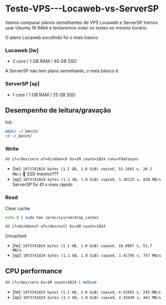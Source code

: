 # Teste-VPS---Locaweb-vs-ServerSP

Vamos comparar planos semelhantes de VPS Locaweb e ServerSP
Iremos usar Ubuntu 16 64bit e tentaremos rodar os testes no mesmo horário.

O plano Locaweb escolhido foi o mais básico

### Locaweb [lw]

- 2 core / 1 GB RAM / 40 GB SSD



A ServerSP não tem plano semelhante, o mais básico é

### ServerSP [sp]

- 1 core / 1 GB RAM / 25 GB SSD

## Desempenho de leitura/gravação

Init:
```sh
mkdir ~/_bench/
cd ~/_bench/
```

### Write

```sh
dd if=/dev/zero of=diskbench bs=1M count=1024 conv=fdatasync
```

- [lw]: `1073741824 bytes (1.1 GB, 1.0 GiB) copied, 53.1643 s, 20.2 MB/s` :snail: SSD mesmo???
- [sp]: `1073741824 bytes (1.1 GB, 1.0 GiB) copied, 1.28125 s, 838 MB/s` ServerSP foi 41 x mais rápido

### Read

Clear cache
```sh
echo 3 | sudo tee /proc/sys/vm/drop_caches
```

```sh
dd if=diskbench of=/dev/null bs=1M count=1024
```
Uncached

- [lw]: `1073741824 bytes (1.1 GB, 1.0 GiB) copied, 19.9907 s, 53.7 MB/s`
- [sp]: `1073741824 bytes (1.1 GB, 1.0 GiB) copied, 1.41795 s, 757 MB/s`

## CPU performance

```sh
dd if=/dev/zero bs=1M count=1024 | md5sum
```

- [lw]: `1073741824 bytes (1.1 GB, 1.0 GiB) copied, 4.41503 s, 243 MB/s`
- [sp]: `1073741824 bytes (1.1 GB, 1.0 GiB) copied, 2.43448 s, 441 MB/s`

